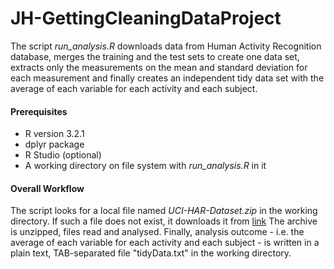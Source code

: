 # JH-GettingCleaningDataProject

The script *run_analysis.R* downloads data from Human Activity Recognition database, merges the training and the test sets to create one data set, extracts only the measurements on the mean and standard deviation for each measurement and finally creates an independent tidy data set with the average of each variable for each activity and each subject. 

#### Prerequisites
* R version 3.2.1
* dplyr package
* R Studio (optional)
* A working directory on file system with *run_analysis.R* in it

#### Overall Workflow
The script looks for a local file named *UCI-HAR-Dataset.zip* in the working directory.
If such a file does not exist, it downloads it from [link](https://d396qusza40orc.cloudfront.net/getdata%2Fprojectfiles%2FUCI%20HAR%20Dataset.zip)
The archive is unzipped, files read and analysed.
Finally, analysis outcome - i.e. the average of each variable for each activity and each subject - is written in a plain text, TAB-separated file "tidyData.txt" in the working directory.
